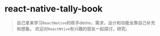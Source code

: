 # react-native-tally-book
> 自己拿来学习`ReactNative`的练手demo，需求，设计和功能全靠自己补充和想象。
欢迎对`ReactNtive`有兴趣的朋友一起探讨，研究。
